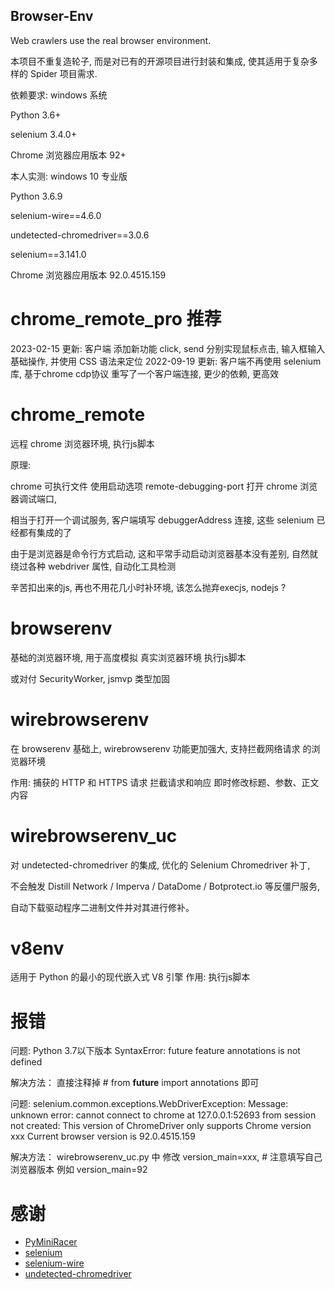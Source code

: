 ## Browser-Env
Web crawlers use the real browser environment.

本项目不重复造轮子, 而是对已有的开源项目进行封装和集成, 使其适用于复杂多样的 Spider 项目需求.

依赖要求:
windows 系统

Python 3.6+

selenium 3.4.0+

Chrome 浏览器应用版本 92+

本人实测:
windows 10 专业版

Python 3.6.9

selenium-wire==4.6.0

undetected-chromedriver==3.0.6

selenium==3.141.0

Chrome 浏览器应用版本 92.0.4515.159


# chrome_remote_pro 推荐
2023-02-15 更新: 客户端 添加新功能 click, send 分别实现鼠标点击, 输入框输入基础操作, 并使用 CSS 语法来定位
2022-09-19 更新: 客户端不再使用 selenium 库, 基于chrome cdp协议 重写了一个客户端连接, 更少的依赖, 更高效

# chrome_remote
远程 chrome 浏览器环境, 执行js脚本

原理: 

chrome 可执行文件 使用启动选项 remote-debugging-port 打开 chrome 浏览器调试端口, 

相当于打开一个调试服务, 客户端填写 debuggerAddress 连接, 这些 selenium 已经都有集成的了

由于是浏览器是命令行方式启动, 这和平常手动启动浏览器基本没有差别, 自然就绕过各种 webdriver 属性, 自动化工具检测

辛苦扣出来的js, 再也不用花几小时补环境, 该怎么抛弃execjs, nodejs ?

# browserenv
基础的浏览器环境, 用于高度模拟 真实浏览器环境 执行js脚本

或对付 SecurityWorker, jsmvp 类型加固

# wirebrowserenv
在 browserenv 基础上, wirebrowserenv 功能更加强大, 支持拦截网络请求 的浏览器环境

作用:
    捕获的 HTTP 和 HTTPS 请求
    拦截请求和响应
    即时修改标题、参数、正文内容


# wirebrowserenv_uc
对 undetected-chromedriver 的集成, 优化的 Selenium Chromedriver 补丁,

不会触发 Distill Network / Imperva / DataDome / Botprotect.io 等反僵尸服务,

自动下载驱动程序二进制文件并对其进行修补。

# v8env
适用于 Python 的最小的现代嵌入式 V8 引擎
作用:
    执行js脚本


# 报错
问题:
    Python 3.7以下版本
    SyntaxError: future feature annotations is not defined

解决方法：
    直接注释掉 # from __future__ import annotations 即可

问题:
    selenium.common.exceptions.WebDriverException: Message: unknown error: cannot connect to chrome at 127.0.0.1:52693
    from session not created: This version of ChromeDriver only supports Chrome version xxx
    Current browser version is 92.0.4515.159

解决方法：
    wirebrowserenv_uc.py 中 修改 version_main=xxx, # 注意填写自己浏览器版本
    例如 version_main=92

# 感谢

* [PyMiniRacer](https://github.com/sqreen/PyMiniRacer)
* [selenium](https://github.com/SeleniumHQ/selenium)
* [selenium-wire](https://github.com/wkeeling/selenium-wire)
* [undetected-chromedriver](https://github.com/ultrafunkamsterdam/undetected-chromedriver)
